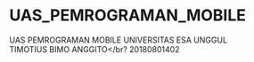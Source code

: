# UAS_PEMROGRAMAN_MOBILE
UAS PEMROGRAMAN MOBILE UNIVERSITAS ESA UNGGUL</br>
TIMOTIUS BIMO ANGGITO</br?
20180801402
